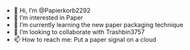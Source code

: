 - 👋 Hi, I’m @Papierkorb2292
- 👀 I’m interested in Paper
- 🌱 I’m currently learning the new paper packaging technique
- 💞️ I’m looking to collaborate with Trashbin3757
- 📫 How to reach me: Put a paper signal on a cloud

<!---
Papierkorb2292/Papierkorb2292 is a ✨ special ✨ repository because its `README.md` (this file) appears on your GitHub profile.
You can click the Preview link to take a look at your changes.
--->
